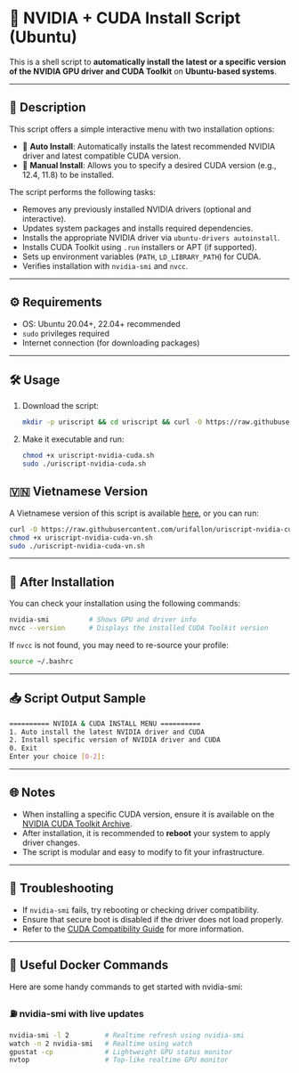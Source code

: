 # 🚀 NVIDIA + CUDA Install Script (Ubuntu)

This is a shell script to **automatically install the latest or a specific version of the NVIDIA GPU driver and CUDA Toolkit** on **Ubuntu-based systems**.

---

## 📌 Description

This script offers a simple interactive menu with two installation options:

- 🧠 **Auto Install**: Automatically installs the latest recommended NVIDIA driver and latest compatible CUDA version.
- 🎯 **Manual Install**: Allows you to specify a desired CUDA version (e.g., 12.4, 11.8) to be installed.

The script performs the following tasks:

- Removes any previously installed NVIDIA drivers (optional and interactive).
- Updates system packages and installs required dependencies.
- Installs the appropriate NVIDIA driver via `ubuntu-drivers autoinstall`.
- Installs CUDA Toolkit using `.run` installers or APT (if supported).
- Sets up environment variables (`PATH`, `LD_LIBRARY_PATH`) for CUDA.
- Verifies installation with `nvidia-smi` and `nvcc`.

---

## ⚙️ Requirements

- OS: Ubuntu 20.04+, 22.04+ recommended  
- `sudo` privileges required  
- Internet connection (for downloading packages)

---

## 🛠️ Usage

1. Download the script:
   ```bash
   mkdir -p uriscript && cd uriscript && curl -O https://raw.githubusercontent.com/urifallon/uriscript-nvidia-cuda/refs/heads/main/uriscript-nvidia-cuda.sh
   ```

2. Make it executable and run:
   ```bash
   chmod +x uriscript-nvidia-cuda.sh
   sudo ./uriscript-nvidia-cuda.sh
   ```

## 🇻🇳 Vietnamese Version

A Vietnamese version of this script is available [here](https://github.com/urifallon/uriscript-nvidia-cuda/blob/main/uriscript-nvidia-cuda-vn.sh), or you can run:

```bash
curl -O https://raw.githubusercontent.com/urifallon/uriscript-nvidia-cuda/refs/heads/main/uriscript-nvidia-cuda-vn.sh
chmod +x uriscript-nvidia-cuda-vn.sh
sudo ./uriscript-nvidia-cuda-vn.sh
```
---

## 🧪 After Installation

You can check your installation using the following commands:

```bash
nvidia-smi          # Shows GPU and driver info
nvcc --version      # Displays the installed CUDA Toolkit version
```

If `nvcc` is not found, you may need to re-source your profile:

```bash
source ~/.bashrc
```

---

## 📥 Script Output Sample

```bash
========== NVIDIA & CUDA INSTALL MENU ==========
1. Auto install the latest NVIDIA driver and CUDA
2. Install specific version of NVIDIA driver and CUDA
0. Exit
Enter your choice [0-2]: 
```

---

## 🌐 Notes

- When installing a specific CUDA version, ensure it is available on the [NVIDIA CUDA Toolkit Archive](https://developer.nvidia.com/cuda-toolkit-archive).
- After installation, it is recommended to **reboot** your system to apply driver changes.
- The script is modular and easy to modify to fit your infrastructure.


---

## 🔧 Troubleshooting

- If `nvidia-smi` fails, try rebooting or checking driver compatibility.
- Ensure that secure boot is disabled if the driver does not load properly.
- Refer to the [CUDA Compatibility Guide](https://docs.nvidia.com/deploy/cuda-compatibility/) for more information.

---

## 🧰 Useful Docker Commands

Here are some handy commands to get started with nvidia-smi:

### ⛽ nvidia-smi with live updates
```bash
nvidia-smi -l 2         # Realtime refresh using nvidia-smi
watch -n 2 nvidia-smi   # Realtime using watch
gpustat -cp             # Lightweight GPU status monitor
nvtop                   # Top-like realtime GPU monitor
```